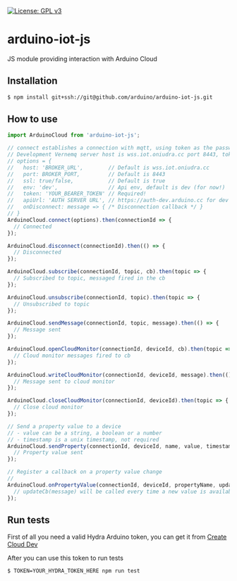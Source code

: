[![License: GPL v3](https://img.shields.io/badge/License-GPL%20v3-blue.svg)](https://www.gnu.org/licenses/gpl-3.0)

# arduino-iot-js

JS module providing interaction with Arduino Cloud

## Installation

```bash
$ npm install git+ssh://git@github.com/arduino/arduino-iot-js.git
```

## How to use
```javascript
import ArduinoCloud from 'arduino-iot-js';

// connect establishes a connection with mqtt, using token as the password
// Development Vernemq server host is wss.iot.oniudra.cc port 8443, token is your Hydra bearer token
// options = {
//   host: 'BROKER_URL',        // Default is wss.iot.oniudra.cc
//   port: BROKER_PORT,         // Default is 8443
//   ssl: true/false,           // Default is true
//   env: 'dev',                // Api env, default is dev (for now!)
//   token: 'YOUR_BEARER_TOKEN' // Required!   
//   apiUrl: 'AUTH SERVER URL', // https://auth-dev.arduino.cc for dev
//   onDisconnect: message => { /* Disconnection callback */ }
// }
ArduinoCloud.connect(options).then(connectionId => {
  // Connected
});

ArduinoCloud.disconnect(connectionId).then(() => {
  // Disconnected
});

ArduinoCloud.subscribe(connectionId, topic, cb).then(topic => {
  // Subscribed to topic, messaged fired in the cb
});

ArduinoCloud.unsubscribe(connectionId, topic).then(topic => {
  // Unsubscribed to topic
});

ArduinoCloud.sendMessage(connectionId, topic, message).then(() => {
  // Message sent
});

ArduinoCloud.openCloudMonitor(connectionId, deviceId, cb).then(topic => {
  // Cloud monitor messages fired to cb
});

ArduinoCloud.writeCloudMonitor(connectionId, deviceId, message).then(() => {
  // Message sent to cloud monitor
});

ArduinoCloud.closeCloudMonitor(connectionId, deviceId).then(topic => {
  // Close cloud monitor
});

// Send a property value to a device
// - value can be a string, a boolean or a number
// - timestamp is a unix timestamp, not required
ArduinoCloud.sendProperty(connectionId, deviceId, name, value, timestamp).then(() => {
  // Property value sent
});

// Register a callback on a property value change
// 
ArduinoCloud.onPropertyValue(connectionId, deviceId, propertyName, updateCb).then(() => {
  // updateCb(message) will be called every time a new value is available. Value can be string, number, or a boolean depending on the property type
});

```

## Run tests
First of all you need a valid Hydra Arduino token, you can get it from [Create Cloud Dev](https://create-dev.arduino.cc/cloud/)

After you can use this token to run tests

```bash
$ TOKEN=YOUR_HYDRA_TOKEN_HERE npm run test
```
